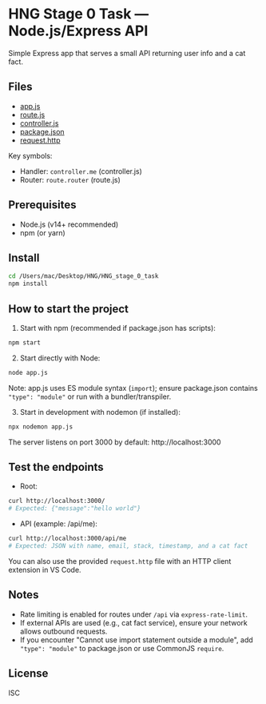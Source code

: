 # HNG Stage 0 Task — Node.js/Express API

Simple Express app that serves a small API returning user info and a cat fact.

## Files

- [app.js](app.js)
- [route.js](route.js)
- [controller.js](controller.js)
- [package.json](package.json)
- [request.http](request.http)

Key symbols:

- Handler: `controller.me` (controller.js)
- Router: `route.router` (route.js)

## Prerequisites

- Node.js (v14+ recommended)
- npm (or yarn)

## Install

```sh
cd /Users/mac/Desktop/HNG/HNG_stage_0_task
npm install
```

## How to start the project

1. Start with npm (recommended if package.json has scripts):

```sh
npm start
```

2. Start directly with Node:

```sh
node app.js
```

Note: app.js uses ES module syntax (`import`); ensure package.json contains `"type": "module"` or run with a bundler/transpiler.

3. Start in development with nodemon (if installed):

```sh
npx nodemon app.js
```

The server listens on port 3000 by default:
http://localhost:3000

## Test the endpoints

- Root:

```sh
curl http://localhost:3000/
# Expected: {"message":"hello world"}
```

- API (example: /api/me):

```sh
curl http://localhost:3000/api/me
# Expected: JSON with name, email, stack, timestamp, and a cat fact
```

You can also use the provided `request.http` file with an HTTP client extension in VS Code.

## Notes

- Rate limiting is enabled for routes under `/api` via `express-rate-limit`.
- If external APIs are used (e.g., cat fact service), ensure your network allows outbound requests.
- If you encounter "Cannot use import statement outside a module", add `"type": "module"` to package.json or use CommonJS `require`.

## License

ISC
